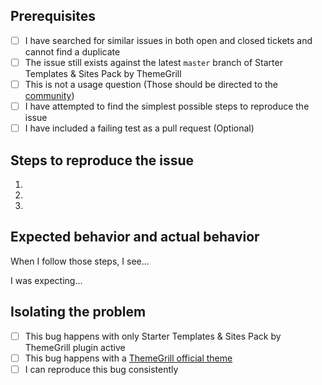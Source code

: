 ## Prerequisites

<!-- Mark checked items with an [x] -->

- [ ] I have searched for similar issues in both open and closed tickets and cannot find a duplicate
- [ ] The issue still exists against the latest `master` branch of Starter Templates & Sites Pack by ThemeGrill
- [ ] This is not a usage question (Those should be directed to the [community](https://wordpress.org/support/plugin/themegrill-demo-importer))
- [ ] I have attempted to find the simplest possible steps to reproduce the issue
- [ ] I have included a failing test as a pull request (Optional)

## Steps to reproduce the issue

1.
2.
3.

## Expected behavior and actual behavior

When I follow those steps, I see...

I was expecting...

## Isolating the problem

- [ ] This bug happens with only Starter Templates & Sites Pack by ThemeGrill plugin active
- [ ] This bug happens with a [ThemeGrill official theme](https://themgrill.com/themes/)
- [ ] I can reproduce this bug consistently
